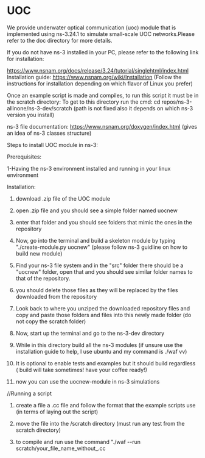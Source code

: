 # UOC
We provide underwater optical communication (uoc) module that is implemented using ns-3.24.1 to simulate small-scale UOC networks.Please refer to the doc directory for more details.

If you do not have ns-3 installed in your PC, please refer to the following link for installation:  

https://www.nsnam.org/docs/release/3.24/tutorial/singlehtml/index.html 
Installation guide: https://www.nsnam.org/wiki/Installation (Follow the instructions for installation depending on which flavor of Linux you prefer)

Once an example script is made and compiles, to run this script it must be in the scratch directory:
To get to this directory run the cmd: cd repos/ns-3-allinone/ns-3-dev/scratch (path is not fixed also it depends on which ns-3 version you install)

ns-3 file documentation: https://www.nsnam.org/doxygen/index.html (gives an idea of ns-3 classes structure)

Steps to install UOC module in ns-3: 

Prerequisites:

1-Having the ns-3 environment installed and running in your linux environment


Installation:

1) download .zip file of the UOC module

2) open .zip file and you should see a simple folder named uocnew

3) enter that folder and you should see folders that mimic the ones in the repository

4) Now, go into the terminal and build a skeleton module by typing "./create-module.py uocnew" (please follow ns-3 guidline on how to build new module)

5) Find your ns-3 file system and in the "src" folder there should be a "uocnew" folder, open that and you should see similar folder names to that of the repository.

6) you should delete those files as they will be replaced by the files downloaded from the repository

7) Look back to where you unziped the downloaded repository files and copy and paste those folders and files into this newly made folder (do not copy the scratch folder)

8) Now, start up the terminal and go to the ns-3-dev directory

9) While in this directory build all the ns-3 modules (if unsure use the installation guide to help, I use ubuntu and my command is ./waf vv)

10) It is optional to enable tests and examples but it should build regardless ( build will take sometimes! have your coffee ready!)

11)  now you can use the uocnew-module in ns-3 simulations


//Running a script

1) create a file a .cc file and follow the format that the example scripts use (in terms of laying out the script)

2) move the file into the /scratch directory (must run any test from the scratch directory)

3) to compile and run use the command "./waf --run scratch/your_file_name_without_.cc
